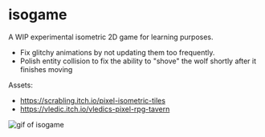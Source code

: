 # isogame

A WIP experimental isometric 2D game for learning purposes.

- Fix glitchy animations by not updating them too frequently.
- Polish entity collision to fix the ability to "shove" the wolf shortly after it finishes moving

Assets:

- https://scrabling.itch.io/pixel-isometric-tiles
- https://vledic.itch.io/vledics-pixel-rpg-tavern

![gif of isogame](isogame.gif)
